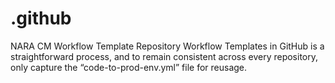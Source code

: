 # .github
NARA CM Workflow Template Repository
Workflow Templates in GitHub is a straightforward process, and to remain consistent across every repository, only capture the “code-to-prod-env.yml” file for reusage.
